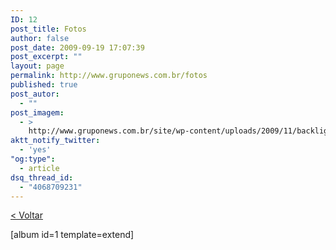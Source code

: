 ```yaml
---
ID: 12
post_title: Fotos
author: false
post_date: 2009-09-19 17:07:39
post_excerpt: ""
layout: page
permalink: http://www.gruponews.com.br/fotos
published: true
post_autor:
  - ""
post_imagem:
  - >
    http://www.gruponews.com.br/site/wp-content/uploads/2009/11/backlight_fotos.jpg
aktt_notify_twitter:
  - 'yes'
"og:type":
  - article
dsq_thread_id:
  - "4068709231"
---
```

<a href="http://www.gruponews.com.br/site/fotos">&lt; Voltar</a>

[album id=1 template=extend]
